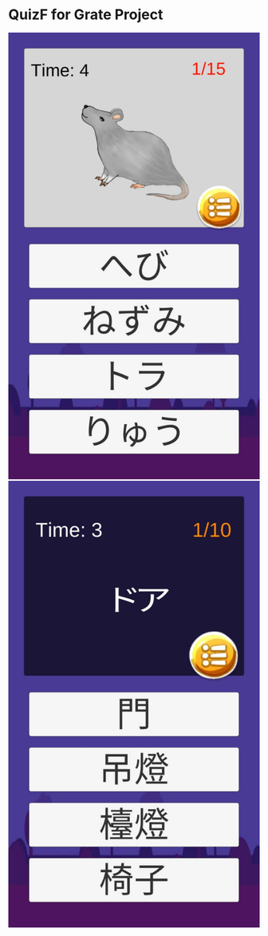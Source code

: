 # QuizF for Grate Project

![image](https://github.com/et860525/QuizF/blob/master/App.jpg)
![image](https://github.com/et860525/QuizF/blob/master/App1.jpg)
